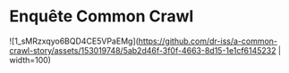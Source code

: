# Enquête Common Crawl

![1_sMRzxqyo6BQD4CE5VPaEMg](https://github.com/dr-iss/a-common-crawl-story/assets/153019748/5ab2d46f-3f0f-4663-8d15-1e1cf6145232 | width=100)
